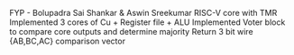 FYP - Bolupadra Sai Shankar & Aswin Sreekumar
RISC-V core with TMR 
Implemented 3 cores of Cu + Register file + ALU
Implemented Voter block to compare core outputs and determine majority
Return 3 bit wire {AB,BC,AC} comparison vector